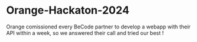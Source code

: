 # Orange-Hackaton-2024
Orange comissioned every BeCode partner to develop a webapp with their API within a week, so we answered their call and tried our best !
